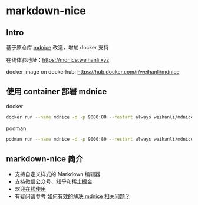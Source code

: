 # markdown-nice

## Intro

基于原仓库 [mdnice](https://github.com/mdnice/markdown-nice) 改造，增加 docker 支持

在线体验地址：<https://mdnice.weihanli.xyz>

docker image on dockerhub: https://hub.docker.com/r/weihanli/mdnice

## 使用 container 部署 mdnice

docker

``` sh
docker run --name mdnice -d -p 9000:80 --restart always weihanli/mdnice:latest
```

podman
``` sh
podman run --name mdnice -d -p 9000:80 --restart always weihanli/mdnice:latest
```

## markdown-nice 简介

- 支持自定义样式的 Markdown 编辑器
- 支持微信公众号、知乎和稀土掘金
- 欢迎[在线使用](https://mdnice.com/)
- 有疑问请参考 [如何有效的解决 mdnice 相关问题？](https://github.com/mdnice/markdown-nice/issues/163)
